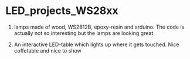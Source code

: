 # LED_projects_WS28xx

1. lamps made of wood, WS2812B, epoxy-resin and arduino. The code is actually not so interesting but the lamps are looking great

2. An interactive LED-table which lights up where it gets touched. Nice coffetable and nice to show 
